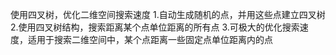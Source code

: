 使用四叉树，优化二维空间搜索速度
1.自动生成随机的点，并用这些点建立四叉树
2.使用四叉树结构，搜索距离某个点单位距离的所有点
3.可极大的优化搜索速度，适用于搜索二维空间中，某个点距离一些固定点单位距离内的点

